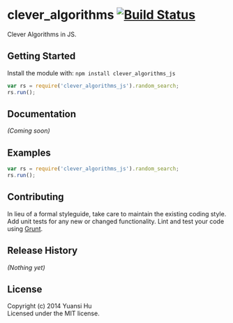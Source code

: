 # clever_algorithms [![Build Status](https://secure.travis-ci.org/fox000002/clever_algorithms_js.png?branch=master)](http://travis-ci.org/fox000002/clever_algorithms_js)

Clever Algorithms in JS.

## Getting Started
Install the module with: `npm install clever_algorithms_js`

```javascript
var rs = require('clever_algorithms_js').random_search;
rs.run();
```

## Documentation
_(Coming soon)_


## Examples
```javascript
var rs = require('clever_algorithms_js').random_search;
rs.run();
```

## Contributing
In lieu of a formal styleguide, take care to maintain the existing coding style. Add unit tests for any new or changed functionality. Lint and test your code using [Grunt](http://gruntjs.com/).

## Release History
_(Nothing yet)_

## License
Copyright (c) 2014 Yuansi Hu  
Licensed under the MIT license.
